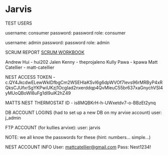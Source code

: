 # Jarvis

TEST USERS

username: consumer password: password role: consumer


username: admin password: password  role: admin


SCRUM REPORT
<a href="https://docs.google.com/spreadsheets/d/13wK3IDOIXoELkOKrfKZqpV1CEgoW1tzqH1dYrdCpG3A/edit?invite=CKTu2IsH&ts=56aa5794"> SCRUM WORKBOOK </a>

Andrew Hui - hui202
Jalen Kenny - theprojaleno
Kully Pawa - kpawa
Matt Catellier - matt-catellier

NEST ACCESS TOKEN - c.QY4JkcdwELewWkIDfbgCm2WSEHlaKSvI6g6dpWVOf7levs96rMRByP4xRQksCJUfxrSgYKPwiUKzj1OcgIad2nxerddqp4QvMleuC55br637xaGnychVSl4yMUoQBoWI8uFg1dI9uiK2hZ49

MATTS NEST THERMOSTAT ID - is8MQBKrH-h-UWxetdv7-o-BBzEt2ynq

DB ACCOUNT LOGINS (had to set up a new DB on my arvixe account)
user: j_admin 

FTP ACCOUNT (for kullies arvixe):
user: jarvis 

NOTE: we all know the passwords for these (hint: numbers... simple...)

NEST ACCOUNT INFO
User: mattcatellier@gmail.com
Pass: Nest1234!

